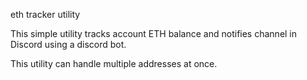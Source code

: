 eth tracker utility

This simple utility tracks account ETH balance and notifies channel in Discord using a discord bot.

This utility can handle multiple addresses at once.
